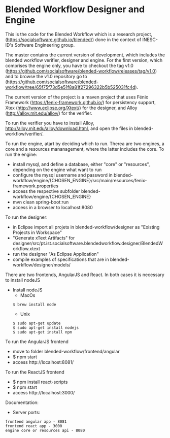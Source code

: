 # Blended Workflow Designer and Engine

This is the code for the Blended Workflow which is a research project, (https://socialsoftware.github.io/blended/) done in the context of INESC-ID's Software Engineering group.

The master contains the current version of development, which includes the blended workflow  verifier, designer and engine. For the first version, which comprises the engine only, you have to checkout the tag v1.0 (https://github.com/socialsoftware/blended-workflow/releases/tag/v1.0) and to browse the v1.0 repository go to (https://github.com/socialsoftware/blended-workflow/tree/65f75f73d5e51f8a81f27296322b5b525031fc4d).

The current version of the project is a maven project that uses Fénix Framework (https://fenix-framework.github.io/) for persistency support, Xtex (http://www.eclipse.org/Xtext/) for the designer, and Alloy (http://alloy.mit.edu/alloy/) for the verifier.

To run the verifier you have to install Alloy, http://alloy.mit.edu/alloy/download.html, and open the files in blended-workflow/verifier/.

To run the engine, atart by deciding which to run. Therea are two engines, a core and a resources mananagement, where the latter includes the core. 
To run the engine: 
- install mysql, and define a database, either "core" or "resources", depending on the engine what want to run
- configure the mysql username and password in blended-workflow/engine/{CHOSEN_ENGINE}/src/main/resources/fenix-framework.properties
- access the respective subfolder blended-workflow/engine/{CHOSEN_ENGINE}
- mvn clean spring-boot:run
- access in a browser to localhost:8080

To run the designer:
- in Eclipse import all projets in blended-workflow/designer as "Existing Projects in Workspace"
- "Generate xText Artifacts" for designer/src/pt.ist.socialsoftware.blendedworkflow.designer/BlendedWorkflow.xtext
- run the designer "As Eclipse Application"
- compile examples of specifications that are in blended-workflow/designer/models/

There are two frontends, AngularJS and React. In both cases it is necessary to install nodeJS
- Install nodeJS
	- MacOs
	```
	$ brew install node
	```
	- Unix
	```
	$ sudo apt-get update
	$ sudo apt-get install nodejs
	$ sudo apt-get install npm
	```

To run the AngularJS frontend
- move to folder blended-workflow/frontend/angular
- $ npm start
- access http://localhost:8081/

To run the ReactJS frontend
- $ npm install react-scripts
- $ npm start
- access http://localhost:3000/

Documentation:
- Server ports:
```
frontend angular app - 8081
frontend react app - 3000
engine core or resources api - 8080
```
